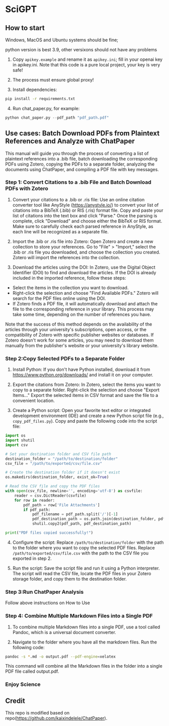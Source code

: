 # SciGPT

## How to start

Windows, MacOS and Ubuntu systems should be fine;

python version is best 3.9, other versixons should not have any problems

1. Copy `apikey.example` and rename it as `apikey.ini`; fill in your openai key in apikey.ini. Note that this code is a pure local project, your key is very safe!

2. The process must ensure global proxy! 

3. Install dependencies:
``` bash
pip install -r requirements.txt
```
4. Run chat_paper.py, for example:

```python
python chat_paper.py --pdf_path "pdf_path.pdf"
```
## Use cases: Batch Download PDFs from Plaintext References and Analyze with ChatPaper
This manual will guide you through the process of converting a list of plaintext references into a .bib file, batch downloading the corresponding PDFs using Zotero, copying the PDFs to a separate folder, analyzing the documents using ChatPaper, and compiling a PDF file with key messages.
### Step 1: Convert Citations to a .bib File and Batch Download PDFs with Zotero
1. Convert your citations to a .bib or .ris file: Use an online citation converter tool like AnyStyle (https://anystyle.io/) to convert your list of citations into a BibTeX (.bib) or RIS (.ris) format file. Copy and paste your list of citations into the text box and click "Parse." Once the parsing is complete, click "Download" and choose either the BibTeX or RIS format. Make sure to carefully check each parsed reference in AnyStyle, as each line will be recognized as a separate file.

2. Import the .bib or .ris file into Zotero: Open Zotero and create a new collection to store your references. Go to "File" > "Import," select the .bib or .ris file you downloaded, and choose the collection you created. Zotero will import the references into the collection.

3. Download the articles using the DOI: In Zotero, use the Digital Object Identifier (DOI) to find and download the articles. If the DOI is already included in the imported reference, follow these steps:

- Select the items in the collection you want to download.
- Right-click the selection and choose "Find Available PDFs." Zotero will search for the PDF files online using the DOI.
- If Zotero finds a PDF file, it will automatically download and attach the file to the corresponding reference in your library. This process may take some time, depending on the number of references you have.

Note that the success of this method depends on the availability of the articles through your university's subscriptions, open access, or the compatibility of Zotero with specific publisher websites or databases. If Zotero doesn't work for some articles, you may need to download them manually from the publisher's website or your university's library website.

### Step 2:Copy Selected PDFs to a Separate Folder
1. Install Python: If you don't have Python installed, download it from https://www.python.org/downloads/ and install it on your computer.

2. Export the citations from Zotero: In Zotero, select the items you want to copy to a separate folder. Right-click the selection and choose "Export Items..." Export the selected items in CSV format and save the file to a convenient location.

3. Create a Python script: Open your favorite text editor or integrated development environment (IDE) and create a new Python script file (e.g., `copy_pdf_files.py`). Copy and paste the following code into the script file:
```python
import os
import shutil
import csv

# Set your destination folder and CSV file path
destination_folder = "/path/to/destination/folder"
csv_file = "/path/to/exported/csv/file.csv"

# Create the destination folder if it doesn't exist
os.makedirs(destination_folder, exist_ok=True)

# Read the CSV file and copy the PDF files
with open(csv_file, newline='', encoding='utf-8') as csvfile:
    reader = csv.DictReader(csvfile)
    for row in reader:
        pdf_path = row['File Attachments']
        if pdf_path:
            pdf_filename = pdf_path.split('/')[-1]
            pdf_destination_path = os.path.join(destination_folder, pdf_filename)
            shutil.copy2(pdf_path, pdf_destination_path)

print("PDF files copied successfully!")

```
4. Configure the script: Replace `/path/to/destination/folder` with the path to the folder where you want to copy the selected PDF files. Replace `/path/to/exported/csv/file.csv` with the path to the CSV file you exported in step 2.

5. Run the script: Save the script file and run it using a Python interpreter. The script will read the CSV file, locate the PDF files in your Zotero storage folder, and copy them to the destination folder.

### Step 3:Run ChatPaper Analysis
Follow above instructions on How to Use

### Step 4: Combine Multiple Markdown Files into a Single PDF
1. To combine multiple Markdown files into a single PDF, use a tool called Pandoc, which is a universal document converter.

2. Navigate to the folder where you have all the markdown files.
Run the following code:
```bash
pandoc -s *.md -o output.pdf --pdf-engine=xelatex
```

This command will combine all the Markdown files in the folder into a single PDF file called output.pdf.

### Enjoy Science
## Credit
This repo is modified based on repo(https://github.com/kaixindelele/ChatPaper). 